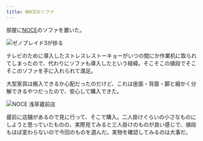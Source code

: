 ```yaml
---
title: NOCEのソファ
---
```

部屋に[NOCE](https://www.noce.co.jp/)のソファを置いた。

![](https://lh6.googleusercontent.com/ssJOfsDJiAFOZpIa4m8iAXllEQGIaqO9WKcFsDN4mYvBdFEo4JOiy2mA_YIiYQyTRgmNqiMub9psIJdhLIr1oXzdVBu_quCD6BC5RjHJEgeQCpGD2gHZNDwFaHmjHM72gm6yBhKZ2IXB6Ush0MNsRxM "ゼノブレイド3が捗る")

テレビのために導入したストレスレストーキョーがいつの間にか作業机に取られてしまったので、代わりにソファも導入したという経緯。そこそこの値段でそこそこのソファを手に入れられて満足。

大型家具は搬入できるか心配だったのだけど、これは座面・背面・脚と細かく分解できるやつだったので、安心して購入できた。

![](https://lh6.googleusercontent.com/Ywmft68CIfv0fH8TPHrepRCM6i3glVtJtmNMczufxxgjjWMcaNsFkxb0ZH2hx-DkakikAevSMmahyaPBenyJQaOk5RT1vrekocp6_8DKQUTujgizmCZWusNiVH4sehkdnYUwmFSAumb-kvF7AoLbOzQ "NOCE 浅草蔵前店")

蔵前に店舗があるので見に行って、そこで購入。二人掛けぐらいの小さなものにしようと思っていたものの、実際見てみると三人掛けのものが良い感じで、値段もほぼ変わらないので今回のものを選んだ。実物を確認してみるのは大事だ。
